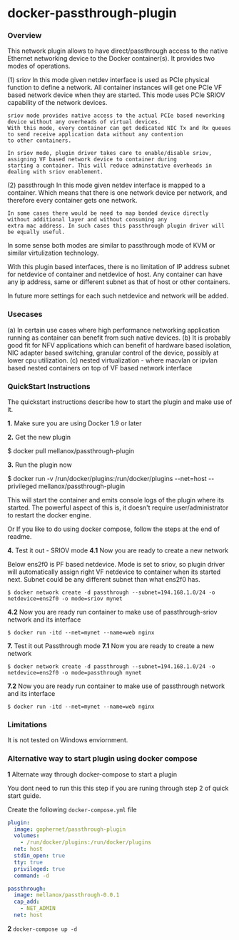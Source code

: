 docker-passthrough-plugin
=========================

### Overview

This network plugin allows to have direct/passthrough access to the native Ethernet networking device to the Docker container(s).
It provides two modes of operations.

(1) sriov
    In this mode given netdev interface is used as PCIe physical function to define a network.
    All container instances will get one PCIe VF based network device when they are started.
    This mode uses PCIe SRIOV capability of the network devices.

    sriov mode provides native access to the actual PCIe based neworking device without any overheads of virtual devices.
    With this mode, every container can get dedicated NIC Tx and Rx queues to send receive application data without any contention
    to other containers.

    In sriov mode, plugin driver takes care to enable/disable sriov, assigning VF based network device to container during
    starting a container. This will reduce adminstative overheads in dealing with sriov enablement.

(2) passthrough
    In this mode given netdev interface is mapped to a container.
    Which means that there is one network device per network, and therefore every container gets one network.

    In some cases there would be need to map bonded device directly without additional layer and without consuming any
    extra mac address. In such cases this passthrough plugin driver will be equally useful.

In some sense both modes are similar to passthrough mode of KVM or similar virtulization technology.

With this plugin based interfaces, there is no limitation of IP address subnet for netdevice of container and netdevice of host.
Any container can have any ip address, same or different subnet as that of host or other containers.

In future more settings for each such netdevice and network will be added.

### Usecases

(a) In certain use cases where high performance networking application running as container can benefit from such native devices.
(b) It is probably good fit for NFV applications which can benefit of hardware based isolation, NIC adapter based switching, granular     control of the device, possibly at lower cpu utilization.
(c) nested virtualization - where macvlan or ipvlan based nested containers on top of VF based network interface

### QuickStart Instructions

The quickstart instructions describe how to start the plugin and make use of it.

**1.** Make sure you are using Docker 1.9 or later

**2.** Get the new plugin

$ docker pull mellanox/passthrough-plugin

**3.** Run the plugin now

$ docker run -v /run/docker/plugins:/run/docker/plugins --net=host --privileged mellanox/passthrough-plugin

This will start the container and emits console logs of the plugin where its started.
The powerful aspect of this is, it doesn't require user/administrator to restart the docker engine.

Or
If you like to do using docker compose, follow the steps at the end of readme.

**4.** Test it out - SRIOV mode
**4.1** Now you are ready to create a new network

Below ens2f0 is PF based netdevice.
Mode is set to sriov, so plugin driver will automatically assign right VF netdevice
to container when its started next.
Subnet could be any different subnet than what ens2f0 has.

```
$ docker network create -d passthrough --subnet=194.168.1.0/24 -o netdevice=ens2f0 -o mode=sriov mynet
```

**4.2** Now you are ready run container to make use of passthrough-sriov network and its interface
```
$ docker run -itd --net=mynet --name=web nginx

```

**7.** Test it out Passthrough mode
**7.1** Now you are ready to create a new network

```
$ docker network create -d passthrough --subnet=194.168.1.0/24 -o netdevice=ens2f0 -o mode=passthrough mynet
```

**7.2** Now you are ready run container to make use of passthrough network and its interface
```
$ docker run -itd --net=mynet --name=web nginx

```

### Limitations

It is not tested on Windows enviornment.

### Alternative way to start plugin using docker compose
**1** Alternate way through docker-compose to start a plugin

You dont need to run this this step if you are runing through step 2 of quick start guide.

Create the following `docker-compose.yml` file

```yaml
plugin:
  image: gophernet/passthrough-plugin
  volumes:
    - /run/docker/plugins:/run/docker/plugins
  net: host
  stdin_open: true
  tty: true
  privileged: true
  command: -d

passthrough:
  image: mellanox/passthrough-0.0.1
  cap_add:
    - NET_ADMIN
  net: host
```

**2** `docker-compose up -d`

